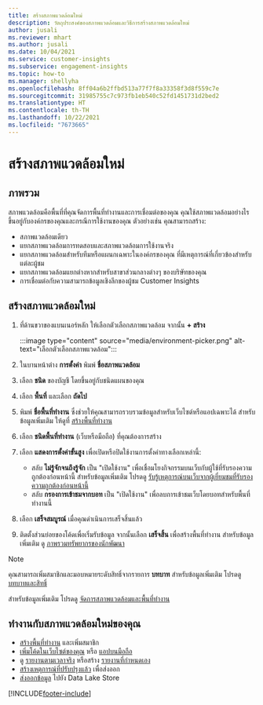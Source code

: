 ```yaml
---
title: สร้างสภาพแวดล้อมใหม่
description: วัตถุประสงค์ของสภาพแวดล้อมและวิธีการสร้างสภาพแวดล้อมใหม่
author: jusali
ms.reviewer: mhart
ms.author: jusali
ms.date: 10/04/2021
ms.service: customer-insights
ms.subservice: engagement-insights
ms.topic: how-to
ms.manager: shellyha
ms.openlocfilehash: 8ff04a6b2ffbd513a77f7f8a33358f3d8f559c7e
ms.sourcegitcommit: 31985755c7c973fb1eb540c52fd1451731d2bed2
ms.translationtype: HT
ms.contentlocale: th-TH
ms.lasthandoff: 10/22/2021
ms.locfileid: "7673665"
---
```

# <a name="create-a-new-environment"></a>สร้างสภาพแวดล้อมใหม่ 

## <a name="overview"></a>ภาพรวม

สภาพแวดล้อมคือพื้นที่ที่คุณจัดการพื้นที่ทำงานและการเชื่อมต่อของคุณ คุณใช้สภาพแวดล้อมอย่างไร ขึ้นอยู่กับองค์กรของคุณและกรณีการใช้งานของคุณ ตัวอย่างเช่น คุณสามารถสร้าง:

- สภาพแวดล้อมเดียว
- แยกสภาพแวดล้อมการทดสอบและสภาพแวดล้อมการใช้งานจริง
- แยกสภาพแวดล้อมสำหรับทีมหรือแผนกเฉพาะในองค์กรของคุณ ที่มีเหตุการณ์ที่เกี่ยวข้องสำหรับแต่ละผู้ชม
- แยกสภาพแวดล้อมแยกต่างหากสำหรับสาขาส่วนกลางต่างๆ ของบริษัทของคุณ
- การเชื่อมต่อกับความสามารถข้อมูลเชิงลึกของผู้ชม Customer Insights

## <a name="create-a-new-environment"></a>สร้างสภาพแวดล้อมใหม่

1. ที่ด้านขวาของแบนเนอร์หลัก ให้เลือกตัวเลือกสภาพแวดล้อม จากนั้น **+ สร้าง**

   :::image type="content" source="media/environment-picker.png" alt-text="เลือกตัวเลือกสภาพแวดล้อม":::

1. ในบานหน้าต่าง **การตั้งค่า** พิมพ์ **ชื่อสภาพแวดล้อม**

1. เลือก **ชนิด** ของบัญชี โดยขึ้นอยู่กับชนิดแผนของคุณ

1. เลือก **พื้นที่** และเลือก **ถัดไป** 

1. พิมพ์ **ชื่อพื้นที่ทำงาน** ซึ่งช่วยให้คุณสามารถรวบรวมข้อมูลสำหรับเว็บไซต์หรือแอปเฉพาะได้ สำหรับข้อมูลเพิ่มเติม ให้ดูที่ [สร้างพื้นที่ทำงาน](create-workspace.md)

1. เลือก **ชนิดพื้นที่ทำงาน** (เว็บหรือมือถือ) ที่คุณต้องการสร้าง 

1. เลือก **แสดงการตั้งค่าขั้นสูง** เพื่อเปิดหรือปิดใช้งานการตั้งค่าทางเลือกเหล่านี้:

   - สลับ **ไม่รู้จักจนถึงรู้จัก** เป็น "เปิดใช้งาน" เพื่อเชื่อมโยงกิจกรรมบนเว็บกับผู้ใช้ที่รับรองความถูกต้องก่อนหน้านี้ สำหรับข้อมูลเพิ่มเติม โปรดดู [รับรู้เหตุการณ์บนเว็บจากผู้เยี่ยมชมที่รับรองความถูกต้องก่อนหน้านี้](unknown-to-known.md)
   - สลับ **กรองการเข้าชมจากบอท** เป็น "เปิดใช้งาน" เพื่อลบการเข้าชมเว็บโดยบอทสำหรับพื้นที่ทำงานนี้ 

1. เลือก **เสร็จสมบูรณ์** เมื่อคุณดำเนินการเสร็จสิ้นแล้ว 

1. ติดตั้งส่วนย่อยของโค้ดเพื่อเริ่มรับข้อมูล จากนั้นเลือก **เสร็จสิ้น** เพื่อสร้างพื้นที่ทำงาน สำหรับข้อมูลเพิ่มเติม ดู [ภาพรวมทรัพยากรของนักพัฒนา](developer-resources.md)

> [!NOTE]
> คุณสามารถเพิ่มสมาชิกและมอบหมายระดับสิทธิ์จากรายการ **บทบาท** สำหรับข้อมูลเพิ่มเติม โปรดดู [บทบาทและสิทธิ์](user-roles.md) 

สำหรับข้อมูลเพิ่มเติม โปรดดู [จัดการสภาพแวดล้อมและพื้นที่ทำงาน](manage-environments-workspaces.md)

## <a name="work-with-your-new-environment"></a>ทำงานกับสภาพแวดล้อมใหม่ของคุณ

- [สร้างพื้นที่ทำงาน](../engagement-insights/create-workspace.md) และเพิ่มสมาชิก
- [เพิ่มโค้ดในเว็บไซต์ของคุณ](../engagement-insights/instrument-website.md) หรือ [แอปบนมือถือ](../engagement-insights/developer-resources.md#capture-events-from-mobile-apps)
- ดู [รายงานตามเวลาจริง](../engagement-insights/view-reports.md) หรือสร้าง [รายงานที่กำหนดเอง](../engagement-insights/custom-reports.md)
- [สร้างเหตุการณ์ที่ปรับปรุงแล้ว](../engagement-insights/refined-events.md) เพื่อส่งออก
- [ส่งออกข้อมูล](../engagement-insights/export-events.md) ไปยัง Data Lake Store

[!INCLUDE[footer-include](../includes/footer-banner.md)]
